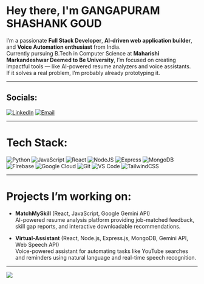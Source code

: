 #  Hey there, I'm GANGAPURAM SHASHANK GOUD

I’m a passionate **Full Stack Developer**, **AI-driven web application builder**, and **Voice Automation enthusiast** from India.  
Currently pursuing B.Tech in Computer Science at **Maharishi Markandeshwar Deemed to Be University**, I’m focused on creating impactful tools — like AI-powered resume analyzers and voice assistants.  
If it solves a real problem, I’m probably already prototyping it.

---


##  Socials:
[![LinkedIn](https://img.shields.io/badge/LinkedIn-%230077B5.svg?logo=linkedin&logoColor=white)](https://www.linkedin.com/in/shashank-goud18) 
[![Email](https://img.shields.io/badge/Email-D14836?logo=gmail&logoColor=white)](mailto:shashankgoud800@gmail.com)  

---

#  Tech Stack:
![Python](https://img.shields.io/badge/python-3670A0?style=for-the-badge&logo=python&logoColor=ffdd54) 
![JavaScript](https://img.shields.io/badge/javascript-%23323330.svg?style=for-the-badge&logo=javascript&logoColor=%23F7DF1E) 
![React](https://img.shields.io/badge/react-%2320232a.svg?style=for-the-badge&logo=react&logoColor=%2361DAFB) 
![NodeJS](https://img.shields.io/badge/node.js-6DA55F?style=for-the-badge&logo=node.js&logoColor=white) 
![Express](https://img.shields.io/badge/express.js-%23404d59.svg?style=for-the-badge)
![MongoDB](https://img.shields.io/badge/mongodb-%234ea94b.svg?style=for-the-badge&logo=mongodb&logoColor=white)
![Firebase](https://img.shields.io/badge/firebase-a08021?style=for-the-badge&logo=firebase&logoColor=ffcd34)
![Google Cloud](https://img.shields.io/badge/GoogleCloud-%234285F4.svg?style=for-the-badge&logo=google-cloud&logoColor=white) 
![Git](https://img.shields.io/badge/git-%23F05033.svg?style=for-the-badge&logo=git&logoColor=white)
![VS Code](https://img.shields.io/badge/Visual_Studio_Code-0078D7.svg?style=for-the-badge&logo=visual-studio-code&logoColor=white)
![TailwindCSS](https://img.shields.io/badge/tailwindcss-%2338B2AC.svg?style=for-the-badge&logo=tailwind-css&logoColor=white) 

---

# Projects I’m working on:

- **MatchMySkill** (React, JavaScript, Google Gemini API)  
  AI-powered resume analysis platform providing job-matched feedback, skill gap reports, and interactive downloadable recommendations.  

- **Virtual-Assistant** (React, Node.js, Express.js, MongoDB, Gemini API, Web Speech API)  
  Voice-powered assistant for automating tasks like YouTube searches and reminders using natural language and real-time speech recognition.

---

[![](https://visitcount.itsvg.in/api?id=shashankgoud18&icon=9&color=9)](https://visitcount.itsvg.in)
